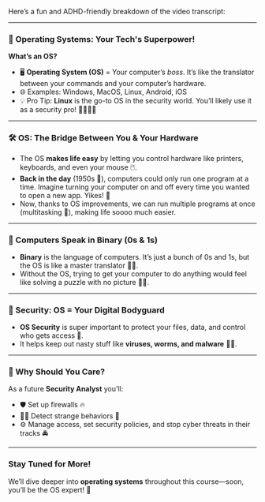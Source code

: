 Here’s a fun and ADHD-friendly breakdown of the video transcript:

---

### 🚀 Operating Systems: Your Tech's Superpower!

**What’s an OS?**
- 🖥️ **Operating System (OS)** = Your computer’s *boss*. It’s like the translator between your commands and your computer’s hardware.
- 🌐 Examples: Windows, MacOS, Linux, Android, iOS
- 💡 Pro Tip: **Linux** is the go-to OS in the security world. You’ll likely use it as a security pro! 👩‍💻👨‍💻

---

### 🛠️ OS: The Bridge Between You & Your Hardware

- The OS **makes life easy** by letting you control hardware like printers, keyboards, and even your mouse 🖱️.
- **Back in the day** (1950s 🤯), computers could only run one program at a time. Imagine turning your computer on and off every time you wanted to open a new app. Yikes! 😬
- Now, thanks to OS improvements, we can run multiple programs at once (multitasking 🎉), making life soooo much easier.

---

### 🧠 Computers Speak in Binary (0s & 1s) 

- **Binary** is the language of computers. It’s just a bunch of 0s and 1s, but the OS is like a master translator 🧙‍♂️.
- Without the OS, trying to get your computer to do anything would feel like solving a puzzle with no picture 😵‍💫.

---

### 🔐 Security: OS = Your Digital Bodyguard

- **OS Security** is super important to protect your files, data, and control who gets access 🔑.
- It helps keep out nasty stuff like **viruses, worms, and malware** 🦠🚫.
  
---

### 💼 Why Should You Care?

As a future **Security Analyst** you’ll:
- 🛡️ Set up firewalls 🔥
- 🕵️‍♀️ Detect strange behaviors 👀
- ⚙️ Manage access, set security policies, and stop cyber threats in their tracks 🚔

---

### Stay Tuned for More! 
We’ll dive deeper into **operating systems** throughout this course—soon, you’ll be the OS expert! 🌟